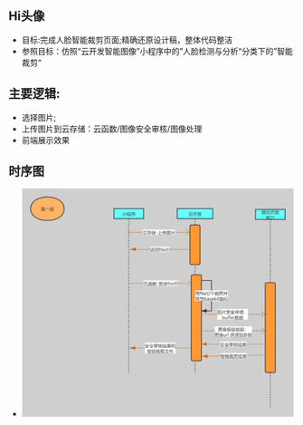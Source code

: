 ## Hi头像
- 目标:完成人脸智能裁剪页面;精确还原设计稿，整体代码整洁
- 参照目标：仿照“云开发智能图像”小程序中的”人脸检测与分析“分类下的”智能裁剪“

## 主要逻辑:
- 选择图片;
- 上传图片到云存储：云函数/图像安全审核/图像处理
- 前端展示效果

## 时序图

- ![image](https://github.com/noletianhao-lee/hi-image-miniprogram/raw/master/image-test/时序图.png)